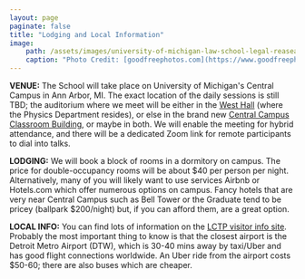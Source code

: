 ```yaml
---
layout: page
paginate: false
title: "Lodging and Local Information"
image:
    path: /assets/images/university-of-michigan-law-school-legal-reasearch-building-in-ann-arbor.jpg
    caption: "Photo Credit: [goodfreephotos.com](https://www.goodfreephotos.com/united-states/michigan/ann-arbor/university-of-michigan-law-school-legal-reasearch-building-in-ann-arbor.jpg.php)"
---
```


**VENUE:** The School will take place on University of Michigan's Central Campus in Ann Arbor, MI. The exact location of the daily sessions is still TBD; the auditorium where we meet will be either in the [West Hall](https://maps.studentlife.umich.edu/building/west-hall) (where the Physics Department resides), or else in the brand new [Central Campus Classroom Building](https://cccb.provost.umich.edu/), or maybe in both. We will enable the meeting for hybrid attendance, and there will be a dedicated Zoom link for remote participants to dial into talks.

**LODGING:** We will book a block of rooms in a dormitory on campus. The price for double-occupancy rooms will be about $40 per person per night. Alternatively, many of you will likely want to use services Airbnb or Hotels.com which offer numerous options on campus. Fancy hotels that are very near Central Campus such as Bell Tower or the Graduate tend to be pricey (ballpark $200/night) but, if you can afford them, are a great option. 

**LOCAL INFO:** You can find lots of information on the [LCTP visitor info site](https://lsa.umich.edu/lctp/visitor-information.html). Probably the most important thing to know is that the closest airport is the Detroit Metro Airport (DTW), which is 30-40 mins away by taxi/Uber and has good flight connections worldwide. An Uber ride from the airport costs $50-60; there are also buses which are cheaper.
